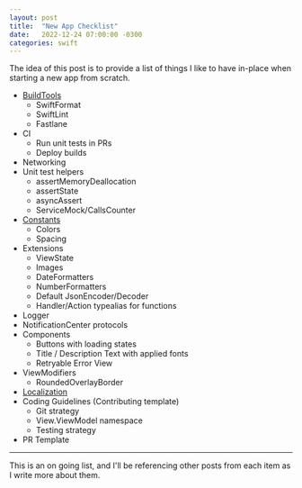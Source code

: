 ```yaml
---
layout: post
title:  "New App Checklist"
date:   2022-12-24 07:00:00 -0300
categories: swift
---
```


The idea of this post is to provide a list of things I like to have in-place when starting a new app from scratch.

- [BuildTools](https://mdb1.github.io/swift/2023/01/01/new-app-build-tools.html)
  - SwiftFormat
  - SwiftLint
  - Fastlane
- CI
  - Run unit tests in PRs
  - Deploy builds
- Networking
- Unit test helpers
  - assertMemoryDeallocation
  - assertState
  - asyncAssert
  - ServiceMock/CallsCounter
- [Constants](https://mdb1.github.io/swift/2022/12/24/new-app-constants.html)
  - Colors
  - Spacing
- Extensions
  - ViewState
  - Images
  - DateFormatters
  - NumberFormatters
  - Default JsonEncoder/Decoder
  - Handler/Action typealias for functions
- Logger
- NotificationCenter protocols
- Components
  - Buttons with loading states
  - Title / Description Text with applied fonts
  - Retryable Error View
- ViewModifiers
  - RoundedOverlayBorder
- [Localization](https://mdb1.github.io/swift/2022/12/27/new-app-localization.html)
- Coding Guidelines (Contributing template)
  - Git strategy
  - View.ViewModel namespace
  - Testing strategy
- PR Template

---

This is an on going list, and I'll be referencing other posts from each item as I write more about them.